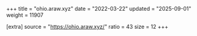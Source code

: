 +++
title = "ohio.araw.xyz"
date = "2022-03-22"
updated = "2025-09-01"
weight = 11907

[extra]
source = "https://ohio.araw.xyz/"
ratio = 43
size = 12
+++
